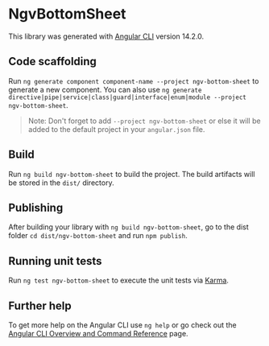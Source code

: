 # NgvBottomSheet

This library was generated with [Angular CLI](https://github.com/angular/angular-cli) version 14.2.0.

## Code scaffolding

Run `ng generate component component-name --project ngv-bottom-sheet` to generate a new component. You can also use `ng generate directive|pipe|service|class|guard|interface|enum|module --project ngv-bottom-sheet`.
> Note: Don't forget to add `--project ngv-bottom-sheet` or else it will be added to the default project in your `angular.json` file. 

## Build

Run `ng build ngv-bottom-sheet` to build the project. The build artifacts will be stored in the `dist/` directory.

## Publishing

After building your library with `ng build ngv-bottom-sheet`, go to the dist folder `cd dist/ngv-bottom-sheet` and run `npm publish`.

## Running unit tests

Run `ng test ngv-bottom-sheet` to execute the unit tests via [Karma](https://karma-runner.github.io).

## Further help

To get more help on the Angular CLI use `ng help` or go check out the [Angular CLI Overview and Command Reference](https://angular.io/cli) page.
